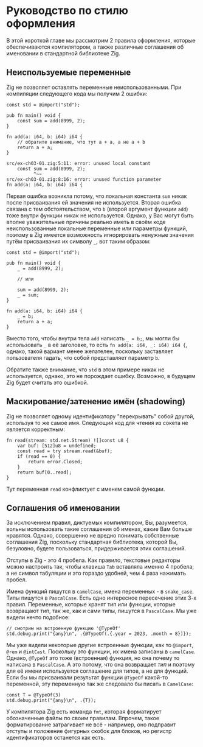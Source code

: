 
# Руководство по стилю оформления

В этой короткой главе мы рассмотрим 2 правила оформления,
которые обеспечиваются компилятором, а также различные
соглашения об именовании в стандартной библиотеке Zig.

## Неиспользуемые переменные

Zig не позволяет оставлять переменные неиспользованными.
При компиляции следующего кода мы получим 2 ошибки:

```zig
const std = @import("std");

pub fn main() void {
    const sum = add(8999, 2);
}

fn add(a: i64, b: i64) i64 {
    // обратите внимание, что тут a + a, а не a + b
    return a + a;
}
```

```
src/ex-ch03-01.zig:5:11: error: unused local constant
    const sum = add(8999, 2);
          ^~~
src/ex-ch03-01.zig:8:16: error: unused function parameter
fn add(a: i64, b: i64) i64 {
```

Первая ошибка возникла потому, что локальная константа `sum` никак 
после присваивания ей значения не используется. Вторая ошибка связана
с тем обстоятельством, что `b` (второй аргумент функции `add`)
тоже внутри функции никак не используется. Однако, у Вас могут
быть вполне уважительные причины реально иметь в своём
коде неиспользованные локальные переменные или параметры функций,
поэтому в Zig имеется возможность игнорировать ненужные значения
путём присваивания их символу `_`, вот таким образом:

```zig
const std = @import("std");

pub fn main() void {
    _ = add(8999, 2);

    // или

    sum = add(8999, 2);
    _ = sum;
}

fn add(a: i64, b: i64) i64 {
    _ = b;
    return a + a;
}
```

Вместо того, чтобы внутри тела `add` написать `_ = b;`, мы могли
бы использовать `_` в её заголовке, то есть `fn add(a: i64, _: i64) i64 {`,
однако, такой вариант менее желателен, поскольку заставляет пользователя
гадать, что собой представляет параметр `b`.

Обратите также внимание, что `std` в этом примере никак не используется,
однако, это не порождает ошибку. Возможно, в будущем Zig будет считать
это ошибкой.

## Маскирование/затенение имён (shadowing)

Zig не позволяет одному идентификатору "перекрывать" собой другой,
используя то же самое имя. Следующий код для чтения из сокета не является
корректным:

```zig
fn read(stream: std.net.Stream) ![]const u8 {
    var buf: [512]u8 = undefined;
    const read = try stream.read(&buf);
    if (read == 0) {
        return error.Closed;
    }
    return buf[0..read];
}
```

Тут переменная `read` конфликтует с именем самой функции.

## Соглашения об именовании

За исключением правил, диктуемых компилятором, Вы, разумеется,
вольны использовать такие соглашения об именах, какие Вам больше
нравятся. Однако, совершенно не вредно понимать собственные
соглашения Zig, поскольку стандартная библиотека, которой Вы,
безуловно, будете пользоваться, придерживается этих соглашений.

Отступы в Zig - это 4 пробела. Как правило, текстовые редакторы
можно настроить так, чтобы клавиша `Tab` вставляла именно 4 пробела,
а не символ табуляции и это гораздо удобней, чем 4 раза нажимать пробел.

Имена функций пишутся в `camelCase`, имена переменных - в `snake_case`.
Типы пишутся в `PascalCase`. Есть одно интересное пересечение этих 3-х правил.
Переменные, которые хранят тип или функции, которые возвращают тип,
так же, как и сами типы, пишутся в `PascalCase`. Мы уже видели нечто подобное:

```zig
// смотрим на встроенную функцию '@TypeOf'
std.debug.print("{any}\n", .{@TypeOf(.{.year = 2023, .month = 8})});
```

Мы уже видели некоторые другие встроенные функции, как то `@import`, `@rem` и `@intCast`.
Поскольку это функции, их имена записаны в `camelCase`. Однако, `@TypeOf` это тоже
(встроенная) функция, но она почему то написана в `PascalCase`. А это потому,
что она возвращает *тип* и поэтому для её имени используется соглашение для типов,
а не для функций. Если бы мы присваивали результат функции `@TypeOf` какой-то переменной,
эту переменную так же следовало бы писать в `CamelCase`:

```zig
const T = @TypeOf(3)
std.debug.print("{any}\n", .{T});
```

У компилятора Zig есть команда `fmt`, которая форматирует обозначенные файлы
по своим правилам. Впрочем, такое форматирование затрагивает не всё -
например, оно подправит отступы и положение фигурных скобок для блоков,
но регистр идентификаторов останется как есть.
